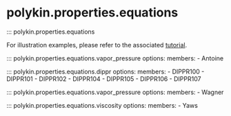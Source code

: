 # polykin.properties.equations

::: polykin.properties.equations

For illustration examples, please refer to the associated
[tutorial](/polykin/tutorials/physprop_equations).

::: polykin.properties.equations.vapor_pressure
    options:
        members:
            - Antoine

::: polykin.properties.equations.dippr
    options:
        members:
            - DIPPR100
            - DIPPR101
            - DIPPR102
            - DIPPR104
            - DIPPR105
            - DIPPR106
            - DIPPR107

::: polykin.properties.equations.vapor_pressure
    options:
        members:
            - Wagner

::: polykin.properties.equations.viscosity
    options:
        members:
            - Yaws
